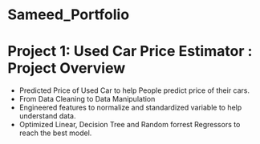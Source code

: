 # Sameed_Portfolio


# Project 1: Used Car Price Estimator : Project Overview
- Predicted Price of Used Car to help People predict price of their cars.
- From Data Cleaning to Data Manipulation
- Engineered features to normalize and standardized variable to help understand data.
- Optimized Linear, Decision Tree and Random forrest Regressors to reach the best model.
